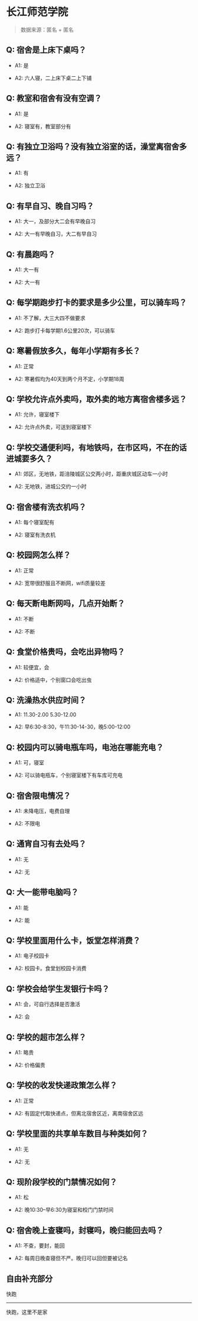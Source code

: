 # 长江师范学院

> 数据来源：匿名 + 匿名

## Q: 宿舍是上床下桌吗？

- A1: 是

- A2: 六人寝，二上床下桌二上下铺

## Q: 教室和宿舍有没有空调？

- A1: 是

- A2: 寝室有，教室部分有

## Q: 有独立卫浴吗？没有独立浴室的话，澡堂离宿舍多远？

- A1: 有

- A2: 独立卫浴

## Q: 有早自习、晚自习吗？

- A1: 大一，及部分大二会有早晚自习

- A2: 大一有早晚自习，大二有早自习

## Q: 有晨跑吗？

- A1: 大一有

- A2: 大一有

## Q: 每学期跑步打卡的要求是多少公里，可以骑车吗？

- A1: 不了解，大三大四不做要求

- A2: 跑步打卡每学期1.6公里20次，可以骑车

## Q: 寒暑假放多久，每年小学期有多长？

- A1: 正常

- A2: 寒暑假均为40天到两个月不定，小学期18周

## Q: 学校允许点外卖吗，取外卖的地方离宿舍楼多远？

- A1: 允许，寝室楼下

- A2: 允许点外卖，可送到寝室楼下

## Q: 学校交通便利吗，有地铁吗，在市区吗，不在的话进城要多久？

- A1: 郊区，无地铁，距涪陵城区公交两小时，距重庆城区动车一小时

- A2: 无地铁，进城公交约一小时

## Q: 宿舍楼有洗衣机吗？

- A1: 每个寝室配有

- A2: 寝室有洗衣机

## Q: 校园网怎么样？

- A1: 正常

- A2: 宽带很舒服且不断网，wifi质量较差

## Q: 每天断电断网吗，几点开始断？

- A1: 不断

- A2: 不断

## Q: 食堂价格贵吗，会吃出异物吗？

- A1: 较便宜，会

- A2: 价格适中，个别窗口会吃出虫

## Q: 洗澡热水供应时间？

- A1: 11.30-2.00   5.30-12.00

- A2: 早6:30-8:30，午11:30-14-30，晚5:00-12:00

## Q: 校园内可以骑电瓶车吗，电池在哪能充电？

- A1: 可，寝室

- A2: 可以骑电瓶车，个别寝室楼下有车库可充电

## Q: 宿舍限电情况？

- A1: 未降电压，电费自理

- A2: 不限电

## Q: 通宵自习有去处吗？

- A1: 无

- A2: 无

## Q: 大一能带电脑吗？

- A1: 能

- A2: 能

## Q: 学校里面用什么卡，饭堂怎样消费？

- A1: 电子校园卡

- A2: 校园卡。食堂划校园卡消费

## Q: 学校会给学生发银行卡吗？

- A1: 会，可自行选择是否激活

- A2: 会

## Q: 学校的超市怎么样？

- A1: 略贵

- A2: 价格偏贵

## Q: 学校的收发快递政策怎么样？

- A1: 正常

- A2: 有固定代取快递点，但离北宿舍区近，离南宿舍区远

## Q: 学校里面的共享单车数目与种类如何？

- A1: 无

- A2: 无

## Q: 现阶段学校的门禁情况如何？

- A1: 松

- A2: 晚10:30–早6:30为寝室和校门门禁时间

## Q: 宿舍晚上查寝吗，封寝吗，晚归能回去吗？

- A1: 不查，要封，能回

- A2: 每周日晚查寝但不严。晚归可以回但要被记名

## 自由补充部分

快跑

***

快跑，这里不是家